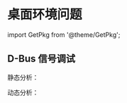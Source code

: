 # 桌面环境问题

import GetPkg from '@theme/GetPkg';

## D-Bus 信号调试

静态分析：

<GetPkg name="d-feet" apt dnf pacman />

动态分析：

<GetPkg name="bustle" apt dnf pacman />
